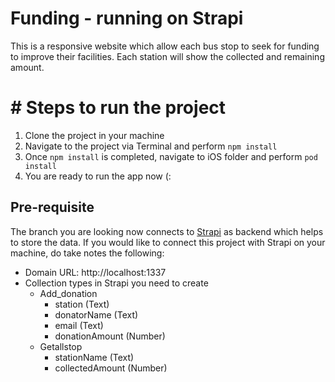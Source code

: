 # Funding - running on Strapi

This is a responsive website which allow each bus stop to seek for funding to improve their facilities. Each station will show the collected and remaining amount.

# # Steps to run the project

1.  Clone the project in your machine
2.  Navigate to the project via Terminal and perform  `npm install`
3.  Once  `npm install`  is completed, navigate to iOS folder and perform  `pod install`
4.  You are ready to run the app now (:

## Pre-requisite

The branch you are looking now connects to [Strapi](https://strapi.io/) as backend which helps to store the data. If you would like to connect this project with Strapi on your machine, do take notes the following:
- Domain URL: http://localhost:1337
- Collection types in Strapi you need to create
	- Add_donation
		- station (Text)
		- donatorName (Text)
		- email (Text)
		- donationAmount (Number)
	- Getallstop
		- stationName (Text)
		- collectedAmount (Number)